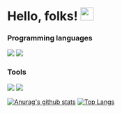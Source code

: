 # Hello, folks! <img src="https://raw.githubusercontent.com/MartinHeinz/MartinHeinz/master/wave.gif" width="30px">

<!--
**Shravan-1908/Shravan-1908** is a ✨ _special_ ✨ repository because its `README.md` (this file) appears on your GitHub profile.

Here are some ideas to get you started:

- 🔭 I’m currently working on ...
- 🌱 I’m currently learning ...
- 👯 I’m looking to collaborate on ...
- 🤔 I’m looking for help with ...
- 💬 Ask me about ...
- 📫 How to reach me: ...
- 😄 Pronouns: ...
- ⚡ Fun fact: ...
-->
### Programming languages
![](https://img.shields.io/badge/Code-Python-informational?style=flat&logo=code&logoColor=white&color=2bbc8a)
![](https://img.shields.io/badge/Code-Java-informational?style=flat&logo=code&logoColor=white&color=2bbc8a)

### Tools
![](https://img.shields.io/badge/Editor-IntelliJ_IDEA-informational?style=flat&logo=code&logoColor=white&color=2bbc8a)
![](https://img.shields.io/badge/Editor-VS_Code-informational?style=flat&logo=code&logoColor=white&color=2bbc8a)


[![Anurag's github stats](https://github-readme-stats.vercel.app/api?username=shravan-1908&hide=issues&theme=dracula)](https://github.com/anuraghazra/github-readme-stats)
[![Top Langs](https://github-readme-stats.vercel.app/api/top-langs/?username=shravan-1908&theme=dracula)](https://github.com/anuraghazra/github-readme-stats)
